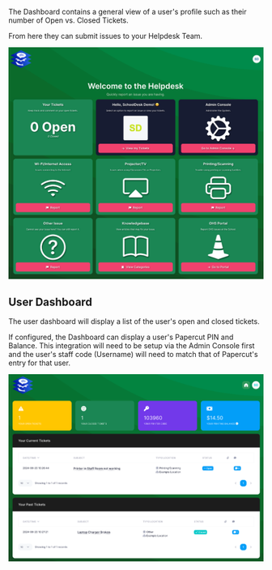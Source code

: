 The Dashboard contains a general view of a user's profile such as their number of Open vs. Closed Tickets.

From here they can submit issues to your Helpdesk Team.

<img src="/_media/userdashboard.png" class="resizable-image" />

## User Dashboard

The user dashboard will display a list of the user's open and closed tickets.

If configured, the Dashboard can display a user's Papercut PIN and Balance. This integration will need to be setup via the Admin Console first and the user's staff code (Username) will need to match that of Papercut's entry for that user.

<img src="/_media/usertickets.png" class="resizable-image" />